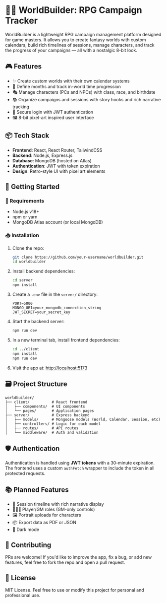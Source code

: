 
# 🧙‍♂️ WorldBuilder: RPG Campaign Tracker

WorldBuilder is a lightweight RPG campaign management platform designed for game masters. It allows you to create fantasy worlds with custom calendars, build rich timelines of sessions, manage characters, and track the progress of your campaigns — all with a nostalgic 8-bit look.

## 🎮 Features

- ✨ Create custom worlds with their own calendar systems  
- 📅 Define months and track in-world time progression  
- 🎭 Manage characters (PCs and NPCs) with class, race, and birthdate  
- 📚 Organize campaigns and sessions with story hooks and rich narrative tracking  
- 🔐 Secure login with JWT authentication  
- 🖼️ 8-bit pixel-art inspired user interface  

## 📦 Tech Stack

- **Frontend**: React, React Router, TailwindCSS  
- **Backend**: Node.js, Express.js  
- **Database**: MongoDB (hosted on Atlas)  
- **Authentication**: JWT with token expiration  
- **Design**: Retro-style UI with pixel art elements  

## 🚀 Getting Started

### 🔧 Requirements

- Node.js v18+  
- npm or yarn  
- MongoDB Atlas account (or local MongoDB)  

### 📥 Installation

1. Clone the repo:

   ```bash
   git clone https://github.com/your-username/worldbuilder.git
   cd worldbuilder
   ```

2. Install backend dependencies:

   ```bash
   cd server
   npm install
   ```

3. Create a `.env` file in the `server/` directory:

   ```env
   PORT=5000
   MONGO_URI=your_mongodb_connection_string
   JWT_SECRET=your_secret_key
   ```

4. Start the backend server:

   ```bash
   npm run dev
   ```

5. In a new terminal tab, install frontend dependencies:

   ```bash
   cd ../client
   npm install
   npm run dev
   ```

6. Visit the app at: [http://localhost:5173](http://localhost:5173)

## 🗃️ Project Structure

```
worldbuilder/
├── client/          # React frontend
│   ├── components/  # UI components
│   └── pages/       # Application pages
├── server/          # Express backend
│   ├── models/      # Mongoose models (World, Calendar, Session, etc)
│   ├── controllers/ # Logic for each model
│   ├── routes/      # API routes
│   └── middleware/  # Auth and validation
```

## 🛡️ Authentication

Authentication is handled using **JWT tokens** with a 30-minute expiration.  
The frontend uses a custom `authFetch` wrapper to include the token in all protected requests.

## 📚 Planned Features

- 🧭 Session timeline with rich narrative display  
- 🧑‍🤝‍🧑 Player/GM roles (GM-only controls)  
- 🖼️ Portrait uploads for characters  
- 📦 Export data as PDF or JSON  
- 🌙 Dark mode  

## 🤝 Contributing

PRs are welcome! If you'd like to improve the app, fix a bug, or add new features, feel free to fork the repo and open a pull request.

## 📜 License

MIT License. Feel free to use or modify this project for personal and professional use.
